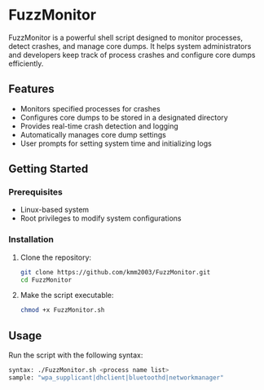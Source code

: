 # FuzzMonitor

FuzzMonitor is a powerful shell script designed to monitor processes, detect crashes, and manage core dumps. It helps system administrators and developers keep track of process crashes and configure core dumps efficiently. 

## Features

- Monitors specified processes for crashes
- Configures core dumps to be stored in a designated directory
- Provides real-time crash detection and logging
- Automatically manages core dump settings
- User prompts for setting system time and initializing logs

## Getting Started

### Prerequisites

- Linux-based system
- Root privileges to modify system configurations

### Installation

1. Clone the repository:
    ```sh
    git clone https://github.com/kmm2003/FuzzMonitor.git
    cd FuzzMonitor
    ```

2. Make the script executable:
    ```sh
    chmod +x FuzzMonitor.sh
    ```

## Usage

Run the script with the following syntax:
```sh
syntax: ./FuzzMonitor.sh <process name list>
sample: "wpa_supplicant|dhclient|bluetoothd|networkmanager"
```
